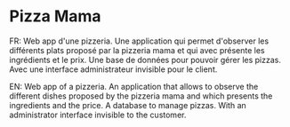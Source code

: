 # Pizza Mama

FR:
Web app d'une pizzeria. Une application qui permet d'observer les différents plats proposé par la pizzeria mama et qui avec présente les ingrédients et le prix. Une base de données pour pouvoir gérer les pizzas. Avec une interface administrateur invisible pour le client.

EN:
Web app of a pizzeria. An application that allows to observe the different dishes proposed by the pizzeria mama and which presents the ingredients and the price. A database to manage pizzas. With an administrator interface invisible to the customer.
